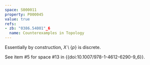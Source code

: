 ```yaml
---
space: S000011
property: P000045
value: true
refs:
- zb: "0386.54001"_6
  name: Counterexamples in Topology
---
```


Essentially by construction, $X \setminus \{p\}$ is discrete.

See item #5 for space #13 in {{doi:10.1007/978-1-4612-6290-9_6}}.
